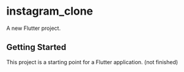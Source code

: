 # instagram_clone

A new Flutter project.

## Getting Started

This project is a starting point for a Flutter application. (not finished)


